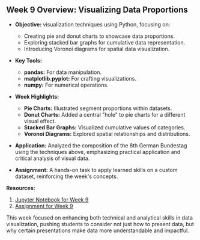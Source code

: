 ## Week 9 Overview: Visualizing Data Proportions

- **Objective:**  visualization techniques using Python, focusing on:
  - Creating pie and donut charts to showcase data proportions.
  - Exploring stacked bar graphs for cumulative data representation.
  - Introducing Voronoi diagrams for spatial data visualization.

- **Key Tools:**
  - **pandas:** For data manipulation.
  - **matplotlib.pyplot:** For crafting visualizations.
  - **numpy:** For numerical operations.

- **Week Highlights:**
  - **Pie Charts:** Illustrated segment proportions within datasets.
  - **Donut Charts:** Added a central "hole" to pie charts for a different visual effect.
  - **Stacked Bar Graphs:** Visualized cumulative values of categories.
  - **Voronoi Diagrams:** Explored spatial relationships and distributions.

- **Application:** Analyzed the composition of the 8th German Bundestag using the techniques above, emphasizing practical application and critical analysis of visual data.

- **Assignment:** A hands-on task to apply learned skills on a custom dataset, reinforcing the week's concepts.

**Resources:**
1. [Jupyter Notebook for Week 9](Week9_Visualizing_Proportions.ipynb)
2. [Assignment for Week 9](Week9_HW.md) 

This week focused on enhancing both technical and analytical skills in data visualization, pushing students to consider not just how to present data, but why certain presentations make data more understandable and impactful.
